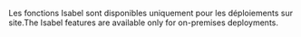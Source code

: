<span data-ttu-id="3bef4-101">Les fonctions Isabel sont disponibles uniquement pour les déploiements sur site.</span><span class="sxs-lookup"><span data-stu-id="3bef4-101">The Isabel features are available only for on-premises deployments.</span></span>